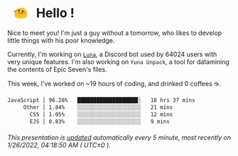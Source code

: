 <h1>   <img src="./spoink.gif" style="vertical-align:middle;" width="30px">   Hello ! </h1>

Nice to meet you! I'm just a guy without a tomorrow, who likes to develop little things with his poor knowledge.

Currently, I'm working on <a href='https://github.com/Asgarrrr/Luna'>`Luna`</a>, a Discord bot used by 64024 users with very unique features. I'm also working on `Yuna Unpack`, a tool for datamining the contents of Epic Seven's files.

This week, I've worked on ~19 hours of coding, and drinked 0 coffees ☕.

```
JavaScript │ 96.28%   ███████████████████░   18 hrs 37 mins
     Other │ 1.84%    ░░░░░░░░░░░░░░░░░░░░   21 mins
       CSS │ 1.05%    ░░░░░░░░░░░░░░░░░░░░   12 mins
       EJS │ 0.83%    ░░░░░░░░░░░░░░░░░░░░   9 mins
```

###### This presentation is [updated](https://github.com/Asgarrrr) automatically every 5 minute, most recently on 1/26/2022, 04:18:50 AM ( UTC±0 ).